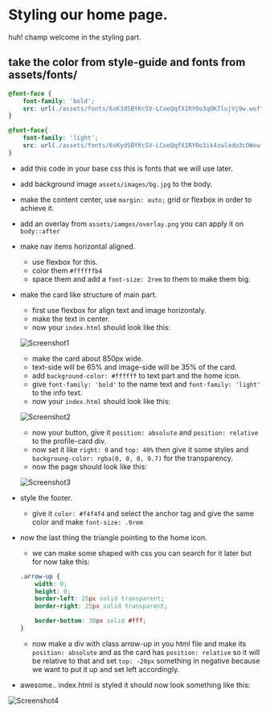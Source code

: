 # Styling our home page.

huh! champ welcome in the styling part.

## take the color from style-guide and fonts from assets/fonts/

```css
@font-face {
    font-family: 'bold';
    src: url(./assets/fonts/6xK3dSBYKcSV-LCoeQqfX1RYOo3qOK7lujVj9w.woff2);
}

@font-face{
    font-family: 'light';
    src: url(./assets/fonts/6xKydSBYKcSV-LCoeQqfX1RYOo3ik4zwlxdu3cOWxw.woff2);
}

```

- add this code in your base css this is fonts that we will use later.

- add background image `assets/images/bg.jpg` to the body.

- make the content center, use `margin: auto;` grid or flexbox in order to achieve it.

- add an overlay from `assets/iamges/overlay.png` you can apply it on `body::after`

- make nav items horizontal aligned.
    - use flexbox for this.
    - color them `#ffffffb4`
    - space them and add a `font-size: 2rem` to them to make them big.


- make the card like structure of main part.
    - first use flexbox for align text and image horizontaly.
    - make the text in center.
    - now your `index.html` should look like this:

    ![Screenshot1](https://user-images.githubusercontent.com/91528741/194873962-29b25605-6043-42ee-9ae1-0f20c21f992f.png)



    - make the card about 850px wide.
    - text-side will be 65% and image-side will be 35% of the card.
    - add `background-color: #ffffff` to text part and the home icon.
    - give `font-family: 'bold'` to the name text and `font-family: 'light'` to the info text.
    - now your `index.html` should look like this:

    ![Screenshot2](https://user-images.githubusercontent.com/91528741/194875638-ac41b57b-f760-4025-b377-3762a3c64a39.png)



    - now your button, give it `position: absolute` and `position: relative` to the profile-card div.
    - now set it like `right: 0` and `top: 40%` then give it some styles and `backgroung-color: rgba(0, 0, 0, 0.7)` for the transparency.
    - now the page should look like this:

    ![Screenshot3](https://user-images.githubusercontent.com/91528741/194875729-c79bbee8-74a9-4b59-8740-919930b0f745.png)



- style the footer.
    - give it `color: #f4f4f4` and select the anchor tag and give the same color and make `font-size: .9rem`

- now the last thing the triangle pointing to the home icon.
    - we can make some shaped with css you can search for it later but for now take this:

    ```css
    .arrow-up {
        width: 0; 
        height: 0; 
        border-left: 25px solid transparent;
        border-right: 25px solid transparent;
    
        border-bottom: 30px solid #fff;
    }
    ```

    - now make a div with class arrow-up in you html file and make its `position: absolute` and as the card has `position: relative` so it will be relative to that and set `top: -20px` something in negative because we want to put it up and set left accordingly.
- awesome.. index.html is styled it should now look something like this:
    
    
![Screenshot4](https://user-images.githubusercontent.com/91528741/194875980-7fa16bae-cf7a-42e3-b954-92d13d0024c5.png)
